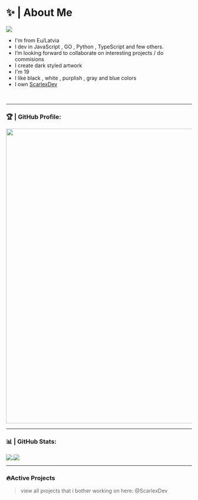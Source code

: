 # ✨ | **About Me**
![](https://komarev.com/ghpvc/?username=avixityyt)
<br />

- I'm from Eu/Latvia
- I dev in JavaScript , GO , Python , TypeScript and few others.
- I’m looking forward to collaborate on interesting projects / do commisions
- I create dark styled artwork
- I'm 19
- I like black , white , purplish , gray and blue colors
- I own [ScarlexDev](https://github.com/ScarlexDev)


<br/>

---

### 🏆 | GitHub Profile:
<a href="nonce">
  <img width=800 src="https://github-profile-trophy.vercel.app/?username=avixityyt&column=8&theme=discord&no-frame=true&no-bg=true"/>
</a>

---

### 📊 | GitHub Stats:
<a href="/">
  <img align="center" src="https://github-readme-stats.vercel.app/api?username=avixityyt&theme=github_purple&show_icons=true&count_private=true" />
</a>
<a href="/">
  <img align="center" src="https://github-readme-stats.vercel.app/api/top-langs/?username=avixityyt&layout=compact" />
</a>

---

### 🔥Active Projects

> view all projects that i bother working on here: @ScarlexDev

